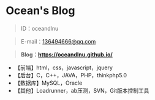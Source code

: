 # Ocean's Blog

> ID：oceandlnu

> E-mail：136494666@qq.com

> __Blog：https://oceandlnu.github.io/__
 - 【前端】html，css，javascript，jquery
 - 【后台】C，C++，JAVA，PHP，thinkphp5.0
 - 【数据库】MySQL，Oracle
 - 【其他】Loadrunner，ab压测，SVN，Git版本控制工具
